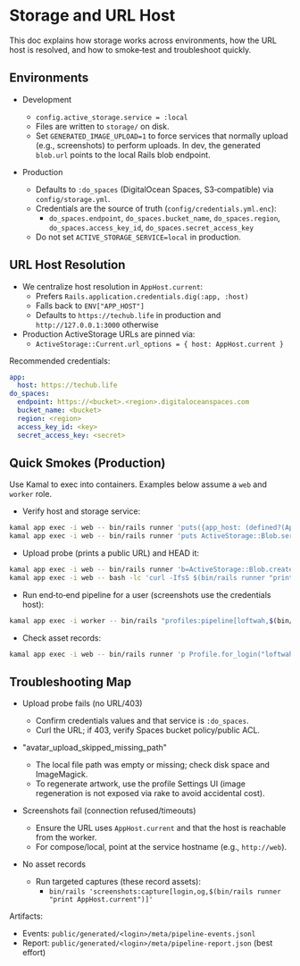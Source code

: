 # Storage and URL Host

This doc explains how storage works across environments, how the URL host is resolved, and how to
smoke‑test and troubleshoot quickly.

## Environments

- Development
  - `config.active_storage.service = :local`
  - Files are written to `storage/` on disk.
  - Set `GENERATED_IMAGE_UPLOAD=1` to force services that normally upload (e.g., screenshots) to
    perform uploads. In dev, the generated `blob.url` points to the local Rails blob endpoint.

- Production
  - Defaults to `:do_spaces` (DigitalOcean Spaces, S3‑compatible) via `config/storage.yml`.
  - Credentials are the source of truth (`config/credentials.yml.enc`):
    - `do_spaces.endpoint`, `do_spaces.bucket_name`, `do_spaces.region`, `do_spaces.access_key_id`,
      `do_spaces.secret_access_key`
  - Do not set `ACTIVE_STORAGE_SERVICE=local` in production.

## URL Host Resolution

- We centralize host resolution in `AppHost.current`:
  - Prefers `Rails.application.credentials.dig(:app, :host)`
  - Falls back to `ENV["APP_HOST"]`
  - Defaults to `https://techub.life` in production and `http://127.0.0.1:3000` otherwise
- Production ActiveStorage URLs are pinned via:
  - `ActiveStorage::Current.url_options = { host: AppHost.current }`

Recommended credentials:

```yaml
app:
  host: https://techub.life
do_spaces:
  endpoint: https://<bucket>.<region>.digitaloceanspaces.com
  bucket_name: <bucket>
  region: <region>
  access_key_id: <key>
  secret_access_key: <secret>
```

## Quick Smokes (Production)

Use Kamal to exec into containers. Examples below assume a `web` and `worker` role.

- Verify host and storage service:

```bash
kamal app exec -i web -- bin/rails runner 'puts({app_host: (defined?(AppHost) ? AppHost.current : nil), svc: Rails.configuration.active_storage.service}.inspect)'
kamal app exec -i web -- bin/rails runner 'puts ActiveStorage::Blob.services.fetch(Rails.configuration.active_storage.service).inspect'
```

- Upload probe (prints a public URL) and HEAD it:

```bash
kamal app exec -i web -- bin/rails runner 'b=ActiveStorage::Blob.create_and_upload!(io: StringIO.new("hi"), filename:"probe.txt"); puts b.url'
kamal app exec -i web -- bash -lc 'curl -IfsS $(bin/rails runner "print ActiveStorage::Blob.last.url") | head -n1'
```

- Run end‑to‑end pipeline for a user (screenshots use the credentials host):

```bash
kamal app exec -i worker -- bin/rails "profiles:pipeline[loftwah,$(bin/rails runner 'print AppHost.current')]"
```

- Check asset records:

```bash
kamal app exec -i web -- bin/rails runner 'p Profile.for_login("loftwah").first.profile_assets.order(:created_at).pluck(:kind,:public_url,:local_path)'
```

## Troubleshooting Map

- Upload probe fails (no URL/403)
  - Confirm credentials values and that service is `:do_spaces`.
  - Curl the URL; if 403, verify Spaces bucket policy/public ACL.

- "avatar_upload_skipped_missing_path"
  - The local file path was empty or missing; check disk space and ImageMagick.
  - To regenerate artwork, use the profile Settings UI (image regeneration is not exposed via rake
    to avoid accidental cost).

- Screenshots fail (connection refused/timeouts)
  - Ensure the URL uses `AppHost.current` and that the host is reachable from the worker.
  - For compose/local, point at the service hostname (e.g., `http://web`).

- No asset records
  - Run targeted captures (these record assets):
    - `bin/rails 'screenshots:capture[login,og,$(bin/rails runner "print AppHost.current")]'`

Artifacts:

- Events: `public/generated/<login>/meta/pipeline-events.jsonl`
- Report: `public/generated/<login>/meta/pipeline-report.json` (best effort)
